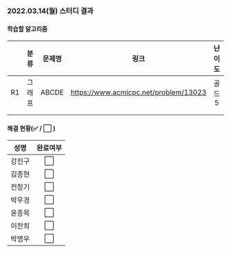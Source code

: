 ### 2022.03.14(월) 스터디 결과

#### 학습할 알고리즘

|      |  분류  | 문제명 |                 링크                  | 난이도 |
| :--: | :----: | :----: | :-----------------------------------: | :----: |
|  R1  | 그래프 | ABCDE  | https://www.acmicpc.net/problem/13023 | 골드5  |
|      |        |        |                                       |        |
|      |        |        |                                       |        |

#### 해결 현황(:white_check_mark: / :white_large_square:  )

|  성명  |       완료여부       |
| :----: | :------------------: |
| 강진구 | :white_large_square: |
| 김종현 | :white_large_square: |
| 전창기 | :white_large_square: |
| 박우경 | :white_large_square: |
| 윤종목 | :white_large_square: |
| 이찬희 | :white_large_square: |
| 박명우 | :white_large_square: |
